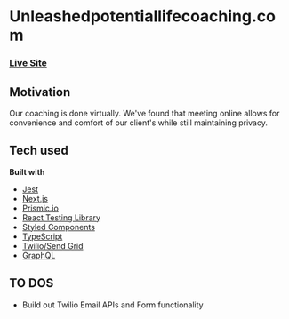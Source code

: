 # Unleashedpotentiallifecoaching.com

### [Live Site](https://www.unleashedpotentiallifecoaching.com/)

## Motivation

Our coaching is done virtually. We've found that meeting online allows for convenience and comfort of our client's while still maintaining privacy.

## Tech used

**Built with**

- [Jest](https://jestjs.io/)
- [Next.js](https://nextjs.org/)
- [Prismic.io](https://prismic.io/)
- [React Testing Library](https://testing-library.com)
- [Styled Components](https://styled-components.com/)
- [TypeScript](https://www.typescriptlang.org/)
- [Twilio/Send Grid](https://www.twilio.com/sendgrid/email-api)
- [GraphQL](https://graphql.org/)

## TO DOS

- Build out Twilio Email APIs and Form functionality
